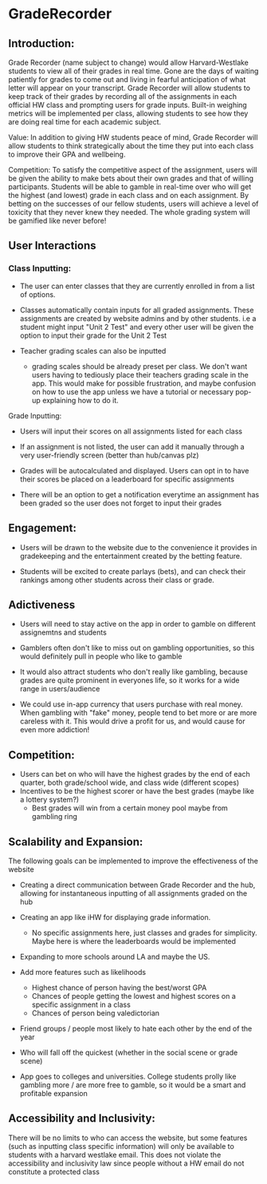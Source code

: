 # GradeRecorder

## Introduction:

Grade Recorder (name subject to change) would allow Harvard-Westlake students to view all of their grades in real time. Gone are the days of waiting patiently for grades to come out and living in fearful anticipation of what letter will appear on your transcript. Grade Recorder will allow students to keep track of their grades by recording all of the assignments in each official HW class and prompting users for grade inputs. Built-in weighing metrics will be implemented per class, allowing students to see how they are doing real time for each academic subject. 

Value: In addition to giving HW students peace of mind, Grade Recorder will allow students to think strategically about the time they put into each class to improve their GPA and wellbeing.

Competition: To satisfy the competitive aspect of the assignment, users will be given the ability to make bets about their own grades and that of willing participants. Students will be able to gamble in real-time over who will get the highest (and lowest) grade in each class and on each assignment. By betting on the successes of our fellow students, users will achieve a level of toxicity that they never knew they needed. The whole grading system will be gamified like never before!

## User Interactions

### Class Inputting: 
- The user can enter classes that they are currently enrolled in from a list of options. 

- Classes automatically contain inputs for all graded assignments. These assignments are created by website admins and by other students. i.e a student might input "Unit 2 Test" and every other user will be given the option to input their grade for the Unit 2 Test

- Teacher grading scales can also be inputted
    - grading scales should be already preset per class. We don't want users having to tediously place their teachers grading scale in the app. This would make for possible frustration, and maybe confusion on how to use the app unless we have a tutorial or necessary pop-up explaining how to do it. 

Grade Inputting:
- Users will input their scores on all assignments listed for each class

- If an assignment is not listed, the user can add it manually through a very user-friendly screen (better than hub/canvas plz)

- Grades will be autocalculated and displayed. Users can opt in to have their scores be placed on a leaderboard for specific assignments

- There will be an option to get a notification everytime an assignment has been graded so the user does not forget to input their grades

## Engagement: 
- Users will be drawn to the website due to the convenience it provides in gradekeeping and the entertainment created by the betting feature. 

- Students will be excited to create parlays (bets), and can check their rankings among other students across their class or grade. 

## Adictiveness
- Users will need to stay active on the app in order to gamble on different assignemtns and students

- Gamblers often don't like to miss out on gambling opportunities, so this would definitely pull in people who like to gamble

- It would also attract students who don't really like gambling, because grades are quite prominent in everyones life, so it works for a wide range in users/audience

- We could use in-app currency that users purchase with real money. When gambling with "fake" money, people tend to bet more or are more careless with it. This would drive a profit for us, and would cause for even more addiction!

## Competition:
- Users can bet on who will have the highest grades by the end of each quarter, both grade/school wide, and class wide (different scopes)
- Incentives to be the highest scorer or have the best grades (maybe like a lottery system?)
    - Best grades will win from a certain money pool maybe from gambling ring



## Scalability and Expansion: 
The following goals can be implemented to improve the effectiveness of the website

-  Creating a direct communication between Grade Recorder and the hub, allowing for instantaneous inputting of all assignments graded on the hub

- Creating an app like iHW for displaying grade information.
    - No specific assignments here, just classes and grades for simplicity. Maybe here is where the leaderboards would be implemented

- Expanding to more schools around LA and maybe the US.

- Add more features such as likelihoods
    - Highest chance of person having the best/worst GPA
    - Chances of people getting the lowest and highest scores on a specific assignment in a class
    - Chances of person being valedictorian

- Friend groups / people most likely to hate each other by the end of the year

- Who will fall off the quickest (whether in the social scene or grade scene)

- App goes to colleges and universities. College students prolly like gambling more / are more free to gamble, so it would be a smart and profitable expansion

## Accessibility and Inclusivity: 
There will be no limits to who can access the website, but some features (such as inputting class specific information) will only be available to students with a harvard westlake email. This does not violate the accessibility and inclusivity law since people without a HW email do not constitute a protected class
